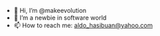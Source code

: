 - 👋 Hi, I’m @makeevolution
- 👀 I’m a newbie in software world
- 📫 How to reach me: aldo_hasibuan@yahoo.com

<!---
makeevolution/makeevolution is a ✨ special ✨ repository because its `README.md` (this file) appears on your GitHub profile.
You can click the Preview link to take a look at your changes.
--->
